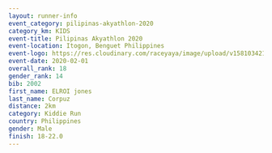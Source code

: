 ```yaml
--- 
layout: runner-info 
event_category: pilipinas-akyathlon-2020 
category_km: KIDS 
event-title: Pilipinas Akyathlon 2020 
event-location: Itogon, Benguet Philippines 
event-logo: https://res.cloudinary.com/raceyaya/image/upload/v1581034212/logo/ph-akyathlon_ldmu3f.png 
event-date: 2020-02-01 
overall_rank: 18
gender_rank: 14
bib: 2002
first_name: ELROI jones
last_name: Corpuz
distance: 2km
category: Kiddie Run
country: Philippines
gender: Male
finish: 18-22.0
--- 
```

